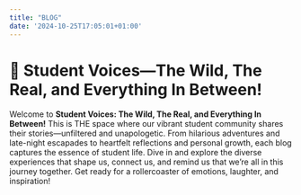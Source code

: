 ```yaml
---
title: "BLOG"
date: '2024-10-25T17:05:01+01:00'
---
```


<style>
  header {
    display: none;
  }
</style>

<h1 class="responsive-title-style-2">🎤 Student Voices—The Wild, The Real, and Everything In Between!</h1>

Welcome to **Student Voices: The Wild, The Real, and Everything In Between!** This is THE space where our vibrant student community shares their stories—unfiltered and unapologetic. From hilarious adventures and late-night escapades to heartfelt reflections and personal growth, each blog captures the essence of student life. Dive in and explore the diverse experiences that shape us, connect us, and remind us that we’re all in this journey together. Get ready for a rollercoaster of emotions, laughter, and inspiration!

